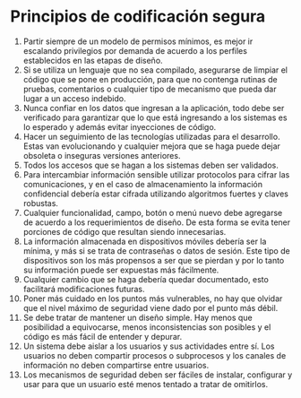 # Principios de codificación segura
1. Partir siempre de un modelo de permisos mínimos, es mejor ir escalando privilegios por demanda de acuerdo a los perfiles establecidos en las etapas de diseño.
2. Si se utiliza un lenguaje que no sea compilado, asegurarse de limpiar el código que se pone en producción, para que no contenga rutinas de pruebas, comentarios o cualquier tipo de mecanismo que pueda dar lugar a un acceso indebido.
3. Nunca confiar en los datos que ingresan a la aplicación, todo debe ser verificado para garantizar que lo que está ingresando a los sistemas es lo esperado y además evitar inyecciones de código.
4. Hacer un seguimiento de las tecnologías utilizadas para el desarrollo. Estas van evolucionando y cualquier mejora que se haga puede dejar obsoleta o inseguras versiones anteriores.
5. Todos los accesos que se hagan a los sistemas deben ser validados.
6. Para intercambiar información sensible utilizar protocolos para cifrar las comunicaciones, y en el caso de almacenamiento la información confidencial debería estar cifrada utilizando algoritmos fuertes y claves robustas.
7. Cualquier funcionalidad, campo, botón o menú nuevo debe agregarse de acuerdo a los requerimientos de diseño. De esta forma se evita tener porciones de código que resultan siendo innecesarias.
8. La información almacenada en dispositivos móviles debería ser la mínima, y más si se trata de contraseñas o datos de sesión. Este tipo de dispositivos son los más propensos a ser que se pierdan y por lo tanto su información puede ser expuestas más fácilmente.
9. Cualquier cambio que se haga debería quedar documentado, esto facilitará modificaciones futuras.
10. Poner más cuidado en los puntos más vulnerables, no hay que olvidar que el nivel máximo de seguridad viene dado por el punto más débil.
11. Se debe tratar de mantener un diseño simple. Hay menos que posibilidad a equivocarse, menos inconsistencias son posibles y el código es más fácil de entender y depurar.
12. Un sistema debe aislar a los usuarios y sus actividades entre sí. Los usuarios no deben compartir procesos o subprocesos y los canales de información no deben compartirse entre usuarios.
13.  Los mecanismos de seguridad deben ser fáciles de instalar, configurar y usar para que un usuario esté menos tentado a tratar de omitirlos.
